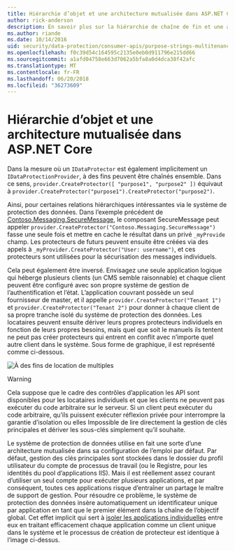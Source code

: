 ```yaml
---
title: Hiérarchie d’objet et une architecture mutualisée dans ASP.NET Core
author: rick-anderson
description: En savoir plus sur la hiérarchie de chaîne de fin et une architecture mutualisée en relation avec les API de Protection de données ASP.NET Core.
ms.author: riande
ms.date: 10/14/2016
uid: security/data-protection/consumer-apis/purpose-strings-multitenancy
ms.openlocfilehash: f0c39d54c164595c2135e0eb0d911796e215dd66
ms.sourcegitcommit: a1afd04758e663d7062a5bfa8a0d4dca38f42afc
ms.translationtype: MT
ms.contentlocale: fr-FR
ms.lasthandoff: 06/20/2018
ms.locfileid: "36273609"
---
```

# <a name="purpose-hierarchy-and-multi-tenancy-in-aspnet-core"></a>Hiérarchie d’objet et une architecture mutualisée dans ASP.NET Core

Dans la mesure où un `IDataProtector` est également implicitement un `IDataProtectionProvider`, à des fins peuvent être chaînés ensemble. Dans ce sens, `provider.CreateProtector([ "purpose1", "purpose2" ])` équivaut à `provider.CreateProtector("purpose1").CreateProtector("purpose2")`.

Ainsi, pour certaines relations hiérarchiques intéressantes via le système de protection des données. Dans l’exemple précédent de [Contoso.Messaging.SecureMessage](xref:security/data-protection/consumer-apis/purpose-strings#data-protection-contoso-purpose), le composant SecureMessage peut appeler `provider.CreateProtector("Contoso.Messaging.SecureMessage")` fasse une seule fois et mettre en cache le résultat dans un privé `_myProvide` champ. Les protecteurs de futurs peuvent ensuite être créées via des appels à `_myProvider.CreateProtector("User: username")`, et ces protecteurs sont utilisées pour la sécurisation des messages individuels.

Cela peut également être inversé. Envisagez une seule application logique qui héberge plusieurs clients (un CMS semble raisonnable) et chaque client peuvent être configuré avec son propre système de gestion de l’authentification et l’état. L’application couvrant possède un seul fournisseur de master, et il appelle `provider.CreateProtector("Tenant 1")` et `provider.CreateProtector("Tenant 2")` pour donner à chaque client de sa propre tranche isolé du système de protection des données. Les locataires peuvent ensuite dériver leurs propres protecteurs individuels en fonction de leurs propres besoins, mais quel que soit le manuels ils tentent ne peut pas créer protecteurs qui entrent en conflit avec n’importe quel autre client dans le système. Sous forme de graphique, il est représenté comme ci-dessous.

![À des fins de location de multiples](purpose-strings-multitenancy/_static/purposes-multi-tenancy.png)

>[!WARNING]
> Cela suppose que le cadre des contrôles d’application les API sont disponibles pour les locataires individuels et que les clients ne peuvent pas exécuter du code arbitraire sur le serveur. Si un client peut exécuter du code arbitraire, qu’ils puissent exécuter réflexion privée pour interrompre la garantie d’isolation ou elles Impossible de lire directement la gestion de clés principales et dériver les sous-clés simplement qu’il souhaite.

Le système de protection de données utilise en fait une sorte d’une architecture mutualisée dans sa configuration de l’emploi par défaut. Par défaut, gestion des clés principales sont stockées dans le dossier du profil utilisateur du compte de processus de travail (ou le Registre, pour les identités du pool d’applications IIS). Mais il est réellement assez courant d’utiliser un seul compte pour exécuter plusieurs applications, et par conséquent, toutes ces applications risque d’entraîner un partage le maître de support de gestion. Pour résoudre ce problème, le système de protection des données insère automatiquement un identificateur unique par application en tant que le premier élément dans la chaîne de l’objectif global. Cet effet implicit qui sert à [isoler les applications individuelles](xref:security/data-protection/configuration/overview#per-application-isolation) entre eux en traitant efficacement chaque application comme un client unique dans le système et le processus de création de protecteur est identique à l’image ci-dessus.
